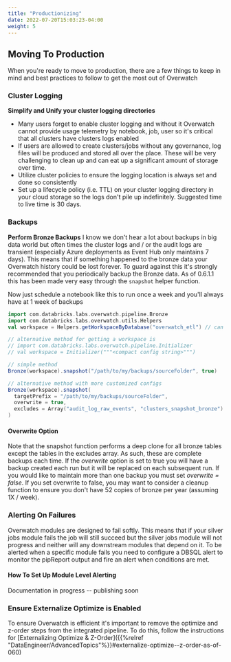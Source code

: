 ```yaml
---
title: "Productionizing"
date: 2022-07-20T15:03:23-04:00
weight: 5
---
```


## Moving To Production
When you're ready to move to production, there are a few things to keep in mind and best practices to follow to 
get the most out of Overwatch

### Cluster Logging
**Simplify and Unify your cluster logging directories**
* Many users forget to enable cluster logging and without it Overwatch cannot provide usage telemetry by notebook,
  job, user so it's critical that all clusters have clusters logs enabled
* If users are allowed to create clusters/jobs without any governance, log files will be produced and stored all 
over the place. These will be very challenging to clean up and can eat up a significant amount of storage over time.
* Utilize cluster policies to ensure the logging location is always set and done so consistently
* Set up a lifecycle policy (i.e. TTL) on your cluster logging directory in your cloud storage so the logs don't 
pile up indefinitely. Suggested time to live time is 30 days.

### Backups
**Perform Bronze Backups**
I know we don't hear a lot about backups in big data world but often times the cluster logs and / or 
the audit logs are transient (especially Azure deployments as Event Hub only maintains 7 days). This means that if
something happened to the bronze data your Overwatch history could be lost forever. To guard against this it's
strongly recommended that you periodically backup the Bronze data. As of 0.6.1.1 this has been made very easy through
the `snapshot` helper function.

Now just schedule a notebook like this to run once a week and you'll always have at 1 week of backups

```scala
import com.databricks.labs.overwatch.pipeline.Bronze
import com.databricks.labs.overwatch.utils.Helpers
val workspace = Helpers.getWorkspaceByDatabase("overwatch_etl") // can be used after pipeline is running successfully

// alternative method for getting a workspace is 
// import com.databricks.labs.overwatch.pipeline.Initializer
// val workspace = Initializer("""<compact config string>""")

// simple method
Bronze(workspace).snapshot("/path/to/my/backups/sourceFolder", true)

// alternative method with more customized configs
Bronze(workspace).snapshot(
  targetPrefix = "/path/to/my/backups/sourceFolder",
  overwrite = true,
  excludes = Array("audit_log_raw_events", "clusters_snapshot_bronze") // not recommended but here for example purposes
)
```

#### Overwrite Option
Note that the snapshot function performs a deep clone for all bronze tables except the tables in the excludes
array. As such, these are complete backups each time. If the *overwrite* option is set to true you will have a backup
created each run but it will be replaced on each subsequent run. If you would like to maintain more than one backup 
you must set *overwrite = false*. If you set overwrite to false, you may want to consider a cleanup function to ensure 
you don't have 52 copies of bronze per year (assuming 1X / week).

### Alerting On Failures
Overwatch modules are designed to fail softly. This means that if your silver jobs module fails the job will still 
succeed but the silver jobs module will not progress and neither will any downstream modules that depend on it. To 
be alerted when a specific module fails you need to configure a DBSQL alert to monitor the pipReport output and 
fire an alert when conditions are met.

#### How To Set Up Module Level Alerting
Documentation in progress -- publishing soon

### Ensure Externalize Optimize is Enabled
To ensure Overwatch is efficient it's important to remove the optimize and z-order steps from the integrated pipeline. 
To do this, follow the instructions for 
[Externalizing Optimize & Z-Order]({{%relref "DataEngineer/AdvancedTopics"%}}#externalize-optimize--z-order-as-of-060) 